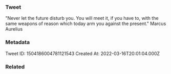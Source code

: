 ### Tweet
"Never let the future disturb you. You will meet it, if you have to, with the same weapons of reason which today arm you against the present." Marcus Aurelius

### Metadata
Tweet ID: 1504186004781121543
Created At: 2022-03-16T20:01:04.000Z

### Related

